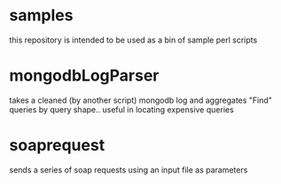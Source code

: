 # samples
this repository is intended to be used as a bin of sample perl scripts

# mongodbLogParser
takes a cleaned (by another script) mongodb log and aggregates "Find" queries by query shape.. useful in locating expensive queries

# soaprequest
sends a series of soap requests using an input file as parameters
